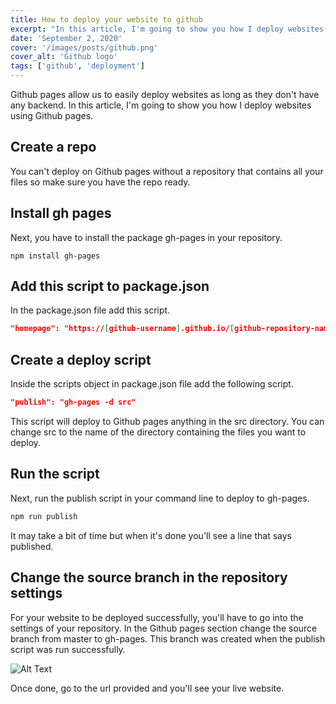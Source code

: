 ```yaml
---
title: How to deploy your website to github
excerpt: "In this article, I'm going to show you how I deploy websites using Github pages."
date: 'September 2, 2020'
cover: '/images/posts/github.png'
cover_alt: 'Github logo'
tags: ['github', 'deployment']
---
```


Github pages allow us to easily deploy websites as long as they don't have any backend. In this article, I'm going to show you how I deploy websites using Github pages.

## Create a repo

You can't deploy on Github pages without a repository that contains all your files so make sure you have the repo ready.

## Install gh pages

Next, you have to install the package gh-pages in your repository.

```npm
npm install gh-pages
```

## Add this script to package.json

In the package.json file add this script.

```json
"homepage": "https://[github-username].github.io/[github-repository-name]"
```

## Create a deploy script

Inside the scripts object in package.json file add the following script.

```json
"publish": "gh-pages -d src"
```

This script will deploy to Github pages anything in the src directory. You can change src to the name of the directory containing the files you want to deploy.

## Run the script

Next, run the publish script in your command line to deploy to gh-pages.

```bash
npm run publish
```

It may take a bit of time but when it's done you'll see a line that says published.

## Change the source branch in the repository settings

For your website to be deployed successfully, you'll have to go into the settings of your repository. In the Github pages section change the source branch from master to gh-pages. This branch was created when the publish script was run successfully.

![Alt Text](https://dev-to-uploads.s3.amazonaws.com/i/ipzyr20jk1kmlbqasrot.PNG)

Once done, go to the url provided and you'll see your live website.
